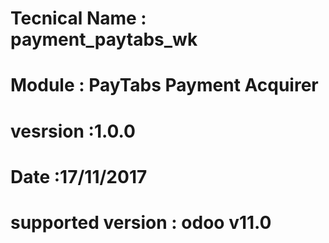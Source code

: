 # Tecnical Name : payment_paytabs_wk
# Module	 	: PayTabs Payment Acquirer
# vesrsion 		:1.0.0
# Date			:17/11/2017
# supported version : odoo v11.0
